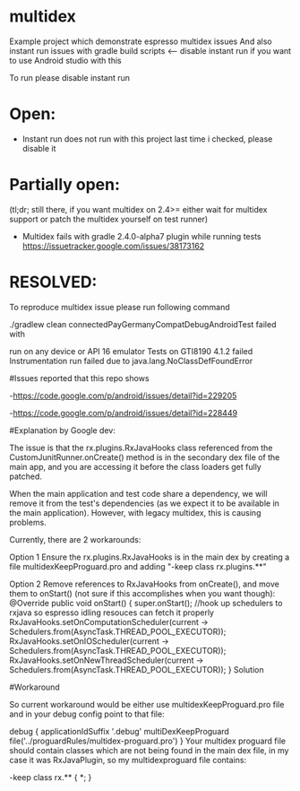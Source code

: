 # multidex

Example project which demonstrate espresso multidex issues
And also instant run issues with gradle build scripts <-- disable instant run if you want to use Android studio with this

To run please disable instant run

# Open:

- Instant run does not run with this project last time i checked, please disable it

# Partially open:

(tl;dr; still there, if you want multidex on 2.4>= either wait for multidex support or patch the multidex yourself on test runner)
- Multidex fails with gradle 2.4.0-alpha7 plugin while running tests
https://issuetracker.google.com/issues/38173162


# RESOLVED:

To reproduce multidex issue please run following command

./gradlew clean connectedPayGermanyCompatDebugAndroidTest failed with

run on any device or API 16 emulator
Tests on GTI8190  4.1.2 failed Instrumentation run failed due to java.lang.NoClassDefFoundError

#Issues reported that this repo shows

-https://code.google.com/p/android/issues/detail?id=229205

-https://code.google.com/p/android/issues/detail?id=228449

#Explanation by Google dev:

The issue is that the rx.plugins.RxJavaHooks class referenced from the CustomJunitRunner.onCreate() method is in the secondary dex file of the main app, and you are accessing it before the class loaders get fully patched.

When the main application and test code share a dependency, we will remove it from the test's dependencies (as we expect it to be available in the main application). However, with legacy multidex, this is causing problems.

Currently, there are 2 workarounds:

Option 1 Ensure the rx.plugins.RxJavaHooks is in the main dex by creating a file multidexKeepProguard.pro and adding "-keep class rx.plugins.**"

Option 2 Remove references to RxJavaHooks from onCreate(), and move them to onStart() (not sure if this accomplishes when you want though): @Override public void onStart() { super.onStart(); //hook up schedulers to rxjava so espresso idling resouces can fetch it properly RxJavaHooks.setOnComputationScheduler(current -> Schedulers.from(AsyncTask.THREAD_POOL_EXECUTOR)); RxJavaHooks.setOnIOScheduler(current -> Schedulers.from(AsyncTask.THREAD_POOL_EXECUTOR)); RxJavaHooks.setOnNewThreadScheduler(current -> Schedulers.from(AsyncTask.THREAD_POOL_EXECUTOR)); }
Solution

#Workaround

So current workaround would be either use multidexKeepProguard.pro file and in your debug config point to that file:

 debug {
            applicationIdSuffix '.debug'
            multiDexKeepProguard file('../proguardRules/multidex-proguard.pro')
        }
Your multidex proguard file should contain classes which are not being found in the main dex file, in my case it was RxJavaPlugin, so my multidexproguard file contains:

-keep class rx.** { *; }
